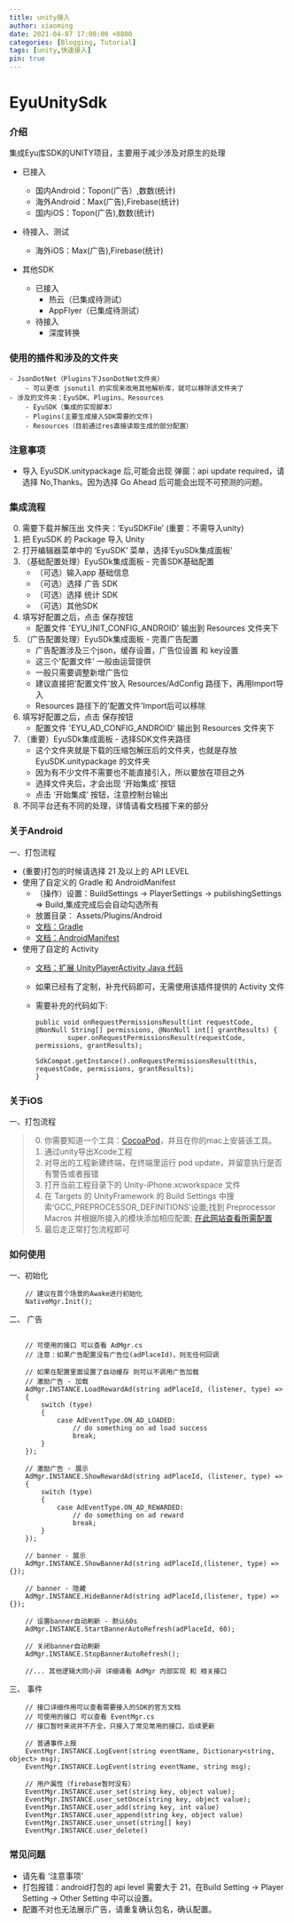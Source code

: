 ```yaml
---
title: unity接入
author: xiaoming
date: 2021-04-07 17:00:00 +0800
categories: [Blogging, Tutorial]
tags: [unity,快速接入]
pin: true
---
```


# EyuUnitySdk

### 介绍
集成Eyu库SDK的UNITY项目，主要用于减少涉及对原生的处理
- 已接入
    - 国内Android：Topon(广告）,数数(统计)
    - 海外Android：Max(广告),Firebase(统计)
    - 国内iOS：Topon(广告),数数(统计)
- 待接入、测试
    - 海外iOS：Max(广告),Firebase(统计)

- 其他SDK
    - 已接入
        - 热云（已集成待测试）
        - AppFlyer（已集成待测试）
    - 待接入
        - 深度转换


### 使用的插件和涉及的文件夹
    - JsonDotNet（Plugins下JsonDotNet文件夹）
        - 可以更改 jsonutil 的实现来改用其他解析库，就可以移除该文件夹了
    - 涉及的文件夹：EyuSDK、Plugins、Resources
        - EyuSDK（集成的实现脚本）
        - Plugins(主要生成接入SDK需要的文件)   
        - Resources（目前通过res直接读取生成的部分配置）

### 注意事项
- 导入 EyuSDK.unitypackage 后,可能会出现 弹窗：api update required，请选择 No,Thanks。因为选择 Go Ahead 后可能会出现不可预测的问题。

### 集成流程
0. 需要下载并解压出 文件夹：‘EyuSDKFile’ (重要：不需导入unity)
1. 把 EyuSDK 的 Package 导入 Unity
2. 打开编辑器菜单中的 ‘EyuSDK’ 菜单，选择‘EyuSDk集成面板’
3. （基础配置处理）EyuSDk集成面板 - 完善SDK基础配置
    - （可选）输入app 基础信息
    - （可选）选择 广告 SDK
    - （可选）选择 统计 SDK
    - （可选）其他SDK
4. 填写好配置之后，点击 保存按钮
    - 配置文件 'EYU_INIT_CONFIG_ANDROID' 输出到 Resources 文件夹下
5. （广告配置处理）EyuSDk集成面板 - 完善广告配置
    - 广告配置涉及三个json，缓存设置，广告位设置 和 key设置
    - 这三个'配置文件' 一般由运营提供
    - 一般只需要调整新增广告位
    - 建议直接把'配置文件'放入 Resources/AdConfig 路径下，再用Import导入
    - Resources 路径下的'配置文件'Import后可以移除
6. 填写好配置之后，点击 保存按钮
    - 配置文件 'EYU_AD_CONFIG_ANDROID' 输出到 Resources 文件夹下
7. （重要）EyuSDk集成面板 - 选择SDK文件夹路径
    - 这个文件夹就是下载的压缩包解压后的文件夹，也就是存放EyuSDK.unitypackage 的文件夹
    - 因为有不少文件不需要也不能直接引入，所以要放在项目之外
    - 选择文件夹后，才会出现 ‘开始集成’ 按钮
    - 点击 ‘开始集成’ 按钮，注意控制台输出
8. 不同平台还有不同的处理，详情请看文档接下来的部分

### 关于Android
一、打包流程      
- (重要)打包的时候请选择 21 及以上的 API LEVEL
- 使用了自定义的 Gradle 和 AndroidManifest
    - （操作）设置：BuildSettings -> PlayerSettings -> publishingSettings => Build,集成完成后会自动勾选所有
    - 放置目录： Assets/Plugins/Android
    - [文档：Gradle](https://docs.unity3d.com/cn/2021.1/Manual/android-gradle-overview.html)
    - [文档：AndroidManifest](https://docs.unity3d.com/cn/2021.1/Manual/android-manifest.html)
- 使用了自定的 Activity
    - [文档：扩展 UnityPlayerActivity Java 代码](https://docs.unity3d.com/cn/2021.1/Manual/AndroidUnityPlayerActivity.html)
    - 如果已经有了定制，补充代码即可，无需使用该插件提供的 Activity 文件
    - 需要补充的代码如下:
        
        ```
        public void onRequestPermissionsResult(int requestCode, @NonNull String[] permissions, @NonNull int[] grantResults) {
                super.onRequestPermissionsResult(requestCode, permissions, grantResults);
                SdkCompat.getInstance().onRequestPermissionsResult(this, requestCode, permissions, grantResults);
        }
        ```



### 关于iOS
一、打包流程
> 0. 你需要知道一个工具：[CocoaPod](https://guides.cocoapods.org/using/getting-started.html)，并且在你的mac上安装该工具。
> 1. 通过unity导出Xcode工程
> 2. 对导出的工程新建终端，在终端里运行 pod update，并留意执行是否有警告或者报错
> 3. 打开当前工程目录下的 Unity-iPhone.xcworkspace 文件
> 4. 在 Targets 的 UnityFramework 的 Build Settings 中搜索‘GCC_PREPROCESSOR_DEFINITIONS’设置;找到 Preprocessor Macros 并根据所接入的模块添加相应配置; [在此网站查看所需配置](https://eyugameqy.github.io/posts/IOS-sdk%E6%8E%A5%E5%85%A5%E6%96%87%E6%A1%A3(cocoapods)/)
> 5. 最后走正常打包流程即可


### 如何使用
一、初始化
```
    // 建议在首个场景的Awake进行初始化
    NativeMgr.Init();
```


二、 广告
```

    // 可使用的接口 可以查看 AdMgr.cs
    // 注意：如果广告配置没有广告位(adPlaceId)，则无任何回调

    // 如果在配置里面设置了自动缓存 则可以不调用广告加载
    // 激励广告 - 加载
    AdMgr.INSTANCE.LoadRewardAd(string adPlaceId, (listener, type) =>
    {
        switch (type)
        {
            case AdEventType.ON_AD_LOADED:
                // do something on ad load success
                break;
        }
    });

    // 激励广告 - 展示
    AdMgr.INSTANCE.ShowRewardAd(string adPlaceId, (listener, type) =>
    {
        switch (type)
        {
            case AdEventType.ON_AD_REWARDED:
                // do something on ad reward
                break;
        }
    });

    // banner - 展示
    AdMgr.INSTANCE.ShowBannerAd(string adPlaceId,(listener, type) =>{});

    // banner - 隐藏
    AdMgr.INSTANCE.HideBannerAd(string adPlaceId,(listener, type) =>{});

    // 设置banner自动刷新 - 默认60s
    AdMgr.INSTANCE.StartBannerAutoRefresh(adPlaceId, 60);

    // 关闭banner自动刷新
    AdMgr.INSTANCE.StopBannerAutoRefresh();

    //... 其他逻辑大同小异 详细请看 AdMgr 内部实现 和 相关接口

```

三、 事件
```
    // 接口详细作用可以查看需要接入的SDK的官方文档
    // 可使用的接口 可以查看 EventMgr.cs
    // 接口暂时来说并不齐全，只接入了常见常用的接口，后续更新

    // 普通事件上报
    EventMgr.INSTANCE.LogEvent(string eventName, Dictionary<string, object> msg);
    EventMgr.INSTANCE.LogEvent(string eventName, string msg);

    // 用户属性（firebase暂时没有）
    EventMgr.INSTANCE.user_set(string key, object value);
    EventMgr.INSTANCE.user_setOnce(string key, object value);
    EventMgr.INSTANCE.user_add(string key, int value)
    EventMgr.INSTANCE.user_append(string key, object value)
    EventMgr.INSTANCE.user_unset(string[] key)
    EventMgr.INSTANCE.user_delete()
```


### 常见问题
- 请先看 ‘注意事项’
- 打包报错：android打包的 api level 需要大于 21，在Build Setting -> Player Setting -> Other Setting 中可以设置。
- 配置不对也无法展示广告，请重复确认包名，确认配置。
